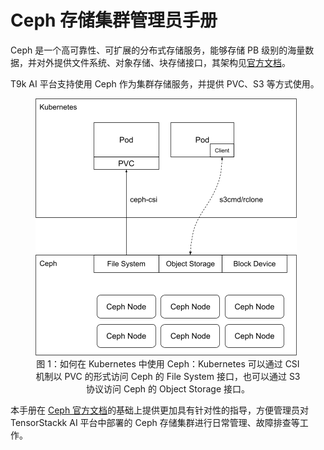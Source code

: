 # Ceph 存储集群管理员手册

Ceph 是一个高可靠性、可扩展的分布式存储服务，能够存储 PB 级别的海量数据，并对外提供文件系统、对象存储、块存储接口，其架构见[官方文档](https://docs.ceph.com/en/latest/architecture/)。

T9k AI 平台支持使用 Ceph 作为集群存储服务，并提供 PVC、S3 等方式使用。

<figure class="architecture">
    <img alt="Ceph in TensorStack AI Platform" src="./assets/architecture.png"/>
<figcaption align="center">图 1：如何在 Kubernetes 中使用 Ceph：Kubernetes 可以通过 CSI 机制以 PVC 的形式访问 Ceph 的 File System 接口，也可以通过 S3 协议访问 Ceph 的 Object Storage 接口。</figcaption>
</figure>



本手册在 [Ceph 官方文档](https://docs.ceph.com/en/quincy/)的基础上提供更加具有针对性的指导，方便管理员对 TensorStackk AI 平台中部署的 Ceph 存储集群进行日常管理、故障排查等工作。

